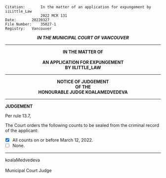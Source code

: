 	Citation:       In the matter of an application for expungement by iiLittle_Law
                	2022 MCR 131
	Date:		20220327
	File Number:	35027-1
	Registry:	Vancouver

<p align="center"><b><i>IN THE MUNICIPAL COURT OF VANCOUVER</b></i>

---

<p align="center"><b>
				IN THE MATTER OF
<br><br>			AN APPLICATION FOR EXPUNGEMENT 
<br>                            BY IILITTLE_LAW
<br>				

---

<p align="center">		
				NOTICE OF JUDGEMENT
<br>				OF THE
<br>				HONOURABLE JUDGE KOALAMEDVEDEVA

</b>
	
---

**JUDGEMENT**

Per rule 13.7,
  
The Court orders the following counts to be sealed from the criminal record of the applicant:
- [x] All counts on or before March 12, 2022.
- [ ] None.
	
---

koalaMedvedeva<br>	
Municipal Court Judge
